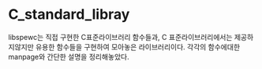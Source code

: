 # C_standard_libray

libspewc는 직접 구현한 C표준라이브러리 함수들과, C 표준라이브러리에서는 제공하지않지만 유용한 함수들을 구현하여 모아놓은 라이브러리이다.
각각의 함수에대한 manpage와 간단한 설명을 정리해놓았다.
